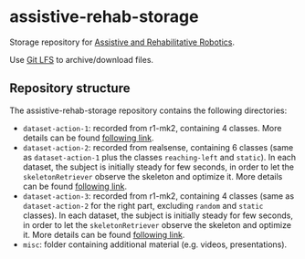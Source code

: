 # assistive-rehab-storage
Storage repository for [Assistive and Rehabilitative Robotics](https://github.com/robotology/assistive-rehab).

Use [Git LFS](https://help.github.com/en/articles/installing-git-large-file-storage) to archive/download files.

## Repository structure
The assistive-rehab-storage repository contains the following directories:
- `dataset-action-1`: recorded from r1-mk2, containing 4 classes. More details can be found [following link](README_dataset1.md).
- `dataset-action-2`: recorded from realsense, containing 6 classes (same as `dataset-action-1` plus the classes `reaching-left` and `static`). In each dataset, the subject is initially steady for few seconds, in order to let the `skeletonRetriever` observe the skeleton and optimize it. More details can be found [following link](README_dataset2.md).
- `dataset-action-3`: recorded from r1-mk2, containing 4 classes (same as `dataset-action-2` for the right part, excluding `random` and `static` classes). In each dataset, the subject is initially steady for few seconds, in order to let the `skeletonRetriever` observe the skeleton and optimize it. More details can be found [following link](README_dataset3.md).
- `misc`: folder containing additional material (e.g. videos, presentations).
